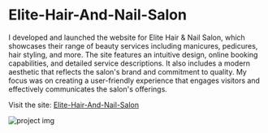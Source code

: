 # Elite-Hair-And-Nail-Salon
I developed and launched the website for Elite Hair & Nail Salon, which showcases their range of beauty services including manicures, pedicures, hair styling, and more. The site features an intuitive design, online booking capabilities, and detailed service descriptions. It also includes a modern aesthetic that reflects the salon's brand and commitment to quality. My focus was on creating a user-friendly experience that engages visitors and effectively communicates the salon's offerings.

Visit the site: [Elite-Hair-And-Nail-Salon](https://elitehairandnailsalon.com/)




![project img](https://github.com/AryanBhatt01/Elite-Hair-And-Nail-Salon/blob/main/pro1.png)
